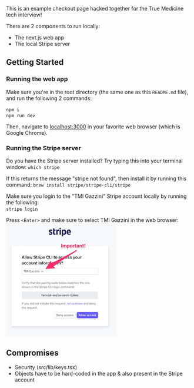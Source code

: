 This is an example checkout page hacked together for the True Medicine tech interview!

There are 2 components to run locally:
* The next.js web app
* The local Stripe server

## Getting Started

### Running the web app
Make sure you're in the root directory (the same one as this `README.md` file), and run the following 2 commands:
```
npm i
npm run dev
```

Then, navigate to [localhost:3000](http://localhost:3000) in your favorite web browser (which is Google Chrome).

### Running the Stripe server
Do you have the Stripe server installed? Try typing this into your terminal window:
`which stripe`

If this returns the message "stripe not found", then install it by running this command:
`brew install stripe/stripe-cli/stripe`

Make sure you login to the "TMI Gazzini" Stripe account locally by running the following:
\
`stripe login`

Press `<Enter>` and make sure to select TMI Gazzini in the web browser:
\
![TMI Gazzini](private/account_thing_2.png)


## Compromises
* Security (src/lib/keys.tsx)
* Objects have to be hard-coded in the app & also present in the Stripe account

